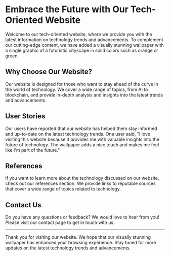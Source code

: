 <!--font:Lato-->

# Embrace the Future with Our Tech-Oriented Website

Welcome to our tech-oriented website, where we provide you with the latest information on technology trends and advancements. To complement our cutting-edge content, we have added a visually stunning wallpaper with a single graphic of a futuristic cityscape in solid colors such as orange or green.

## Why Choose Our Website?

Our website is designed for those who want to stay ahead of the curve in the world of technology. We cover a wide range of topics, from AI to blockchain, and provide in-depth analysis and insights into the latest trends and advancements.

## User Stories

Our users have reported that our website has helped them stay informed and up-to-date on the latest technology trends. One user said, "I love visiting this website because it provides me with valuable insights into the future of technology. The wallpaper adds a nice touch and makes me feel like I'm part of the future."

## References

If you want to learn more about the technology discussed on our website, check out our references section. We provide links to reputable sources that cover a wide range of topics related to technology.

## Contact Us

Do you have any questions or feedback? We would love to hear from you! Please visit our contact page to get in touch with us.

---

Thank you for visiting our website. We hope that our visually stunning wallpaper has enhanced your browsing experience. Stay tuned for more updates on the latest technology trends and advancements.

<!--

Write me content for website with wallpaper which alt text is:

"A wallpaper with a single graphic of a futuristic cityscape, in a solid color such as orange or green."

The name/title of the page should not be 1:1 copy of the alt text but rather a real content of the website which is using this wallpaper.

- Use markdown format 
- Start with heading
- Heading should be short and concise
- The content should look like a real website 
- The website should not be about the wallpaper, wallpaper is just a related background
- Heading should be contain work "wallpaper" or "background"
- Include real sections like references, contact, user stories, etc. use things relevant to the page purpose.
- Feel free to use structure like headings, bullets, numbering, blockquotes, paragraphs, horizontal lines, etc.
- You can use formatting like bold or _italic_
- You can include UTF-8 emojis
- Links should be only #hash anchors (and you can refer to the document itself)
- Do not include images


---


# Futuristic Cityscape Wallpaper for Your Tech-Oriented Website

Welcome to our tech-oriented website, where we provide you with the latest information on technology trends and advancements. To enhance your browsing experience, we have added a wallpaper with a single graphic of a futuristic cityscape in solid colors such as orange or green.

## Why Choose Our Wallpaper?

Our wallpaper is not only visually appealing but also complements the content of our website. The futuristic cityscape represents the cutting-edge technology that we discuss on our platform, and the solid colors add a touch of vibrancy to the overall design.

## User Stories

Our users have reported that the wallpaper enhances their browsing experience by adding a modern and dynamic feel to the website. One user said, "The wallpaper perfectly captures the essence of the technology discussed on this website. It makes me feel like I'm part of the future."

## References

If you want to learn more about the technology discussed on our website, check out our references section. We provide links to reputable sources that cover a wide range of topics related to technology.

## Contact Us

Do you have any questions or feedback? We would love to hear from you! Please visit our contact page to get in touch with us.

---

Thank you for visiting our website. We hope that our wallpaper has enhanced your browsing experience. Stay tuned for more updates on the latest technology trends and advancements.


---


Heading should not include word "wallpaper". The website should not be about the wallpaper itself, wallpaper is just a related background, rewrite whole content.


---


# Embrace the Future with Our Tech-Oriented Website

Welcome to our tech-oriented website, where we provide you with the latest information on technology trends and advancements. To complement our cutting-edge content, we have added a visually stunning wallpaper with a single graphic of a futuristic cityscape in solid colors such as orange or green.

## Why Choose Our Website?

Our website is designed for those who want to stay ahead of the curve in the world of technology. We cover a wide range of topics, from AI to blockchain, and provide in-depth analysis and insights into the latest trends and advancements.

## User Stories

Our users have reported that our website has helped them stay informed and up-to-date on the latest technology trends. One user said, "I love visiting this website because it provides me with valuable insights into the future of technology. The wallpaper adds a nice touch and makes me feel like I'm part of the future."

## References

If you want to learn more about the technology discussed on our website, check out our references section. We provide links to reputable sources that cover a wide range of topics related to technology.

## Contact Us

Do you have any questions or feedback? We would love to hear from you! Please visit our contact page to get in touch with us.

---

Thank you for visiting our website. We hope that our visually stunning wallpaper has enhanced your browsing experience. Stay tuned for more updates on the latest technology trends and advancements.

-->
